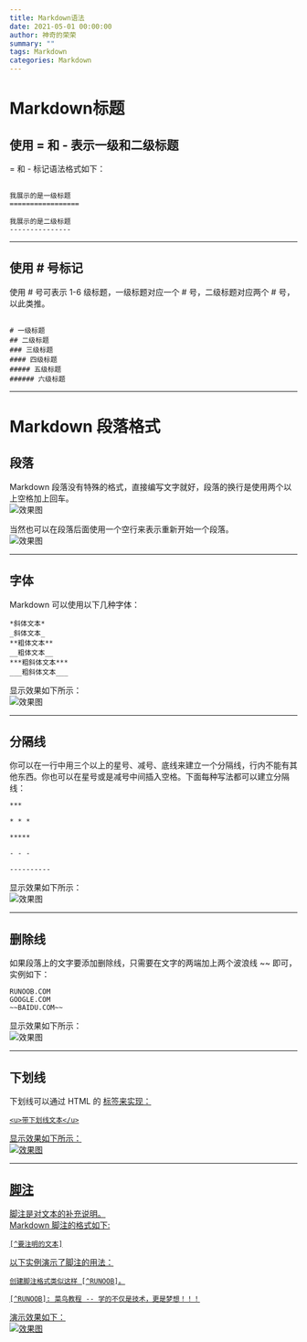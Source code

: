 ```yaml
---
title: Markdown语法
date: 2021-05-01 00:00:00
author: 神奇的荣荣
summary: ""
tags: Markdown
categories: Markdown
---
```


# Markdown标题

## 使用 = 和 - 表示一级和二级标题

= 和 - 标记语法格式如下：
```

我展示的是一级标题
=================

我展示的是二级标题
---------------

```

***

<!-- more -->

## 使用 # 号标记

使用 # 号可表示 1-6 级标题，一级标题对应一个 # 号，二级标题对应两个 # 号，以此类推。

```

# 一级标题
## 二级标题
### 三级标题
#### 四级标题
##### 五级标题
###### 六级标题

```

***

# Markdown 段落格式

## 段落

Markdown 段落没有特殊的格式，直接编写文字就好，段落的换行是使用两个以上空格加上回车。  
![效果图](https://www.runoob.com/wp-content/uploads/2019/03/36A89BDA-A062-4D66-A41B-0EBEE7891AB9.jpg)

当然也可以在段落后面使用一个空行来表示重新开始一个段落。  
![效果图](https://www.runoob.com/wp-content/uploads/2019/03/3F254936-778E-417A-BEF2-467116A55D00.jpg)

***

## 字体

Markdown 可以使用以下几种字体：
```
*斜体文本*
_斜体文本_
**粗体文本**
__粗体文本__
***粗斜体文本***
___粗斜体文本___
```

显示效果如下所示：  
![效果图](https://www.runoob.com/wp-content/uploads/2019/03/md3.gif)

***

## 分隔线

你可以在一行中用三个以上的星号、减号、底线来建立一个分隔线，行内不能有其他东西。你也可以在星号或是减号中间插入空格。下面每种写法都可以建立分隔线：
```
***

* * *

*****

- - -

----------
```

显示效果如下所示：  
![效果图](https://www.runoob.com/wp-content/uploads/2019/03/3F46EAA9-DADE-48FD-99AA-DF7BEBFAA4FA.jpg)

*****

## 删除线

如果段落上的文字要添加删除线，只需要在文字的两端加上两个波浪线 ~~ 即可，实例如下：
```
RUNOOB.COM
GOOGLE.COM
~~BAIDU.COM~~
```

显示效果如下所示：  
![效果图](https://www.runoob.com/wp-content/uploads/2019/03/B5270A31-15D0-410B-AE1D-B9655B8F331C.jpg)

*****

## 下划线

下划线可以通过 HTML 的 <u> 标签来实现：
```
<u>带下划线文本</u>
```

显示效果如下所示：  
![效果图](https://www.runoob.com/wp-content/uploads/2019/03/05A27273-B66D-43DE-A3DB-0D32FF024093.jpg)

*****

## 脚注

脚注是对文本的补充说明。  
Markdown 脚注的格式如下:
```
[^要注明的文本]
```

以下实例演示了脚注的用法：
```
创建脚注格式类似这样 [^RUNOOB]。

[^RUNOOB]: 菜鸟教程 -- 学的不仅是技术，更是梦想！！！
```

演示效果如下：  
![效果图](https://www.runoob.com/wp-content/uploads/2019/03/md5.gif)
